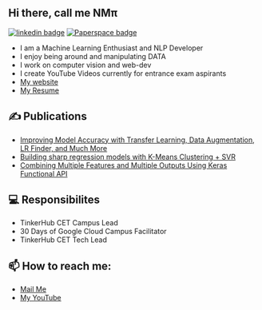 ## Hi there, call me NMπ

[![linkedin badge](https://img.shields.io/badge/nmpai-blue?style=flat&logo=linkedin&labelColor=blue)](https://www.linkedin.com/in/nmpai/)
[![Paperspace badge](https://img.shields.io/badge/nmpai-black?style=flat&logo=paperspace&labelColor=black)](https://blog.paperspace.com/author/nmpai/)

- I am a Machine Learning Enthusiast and NLP Developer
- I enjoy being around and manipulating DATA
- I work on computer vision and web-dev
- I create YouTube Videos currently for entrance exam aspirants
- [My website](https://nmpai.tech)
- [My Resume](https://drive.google.com/file/d/1pvB8qXlw_5MR8j6YEqDudjvW4US2GCKA/view?usp=sharing)

## ✍️ Publications 
- [Improving Model Accuracy with Transfer Learning, Data Augmentation, LR Finder, and Much More](https://blog.paperspace.com/improving-model-accuracy/)
- [Building sharp regression models with K-Means Clustering + SVR](https://blog.paperspace.com/svr-kmeans-clustering-for-regression/)
- [Combining Multiple Features and Multiple Outputs Using Keras Functional API](https://blog.paperspace.com/combining-multiple-features-outputs-keras/)

## 💻 Responsibilites

- TinkerHub CET Campus Lead
- 30 Days of Google Cloud Campus Facilitator
- TinkerHub CET Tech Lead

## 📫 How to reach me:

- [Mail Me](mailto:nandakishormpai@gmail.com)
- [My YouTube](https://www.youtube.com/channel/UCCCkT_UmIPiloU_xlsk2dVg)

